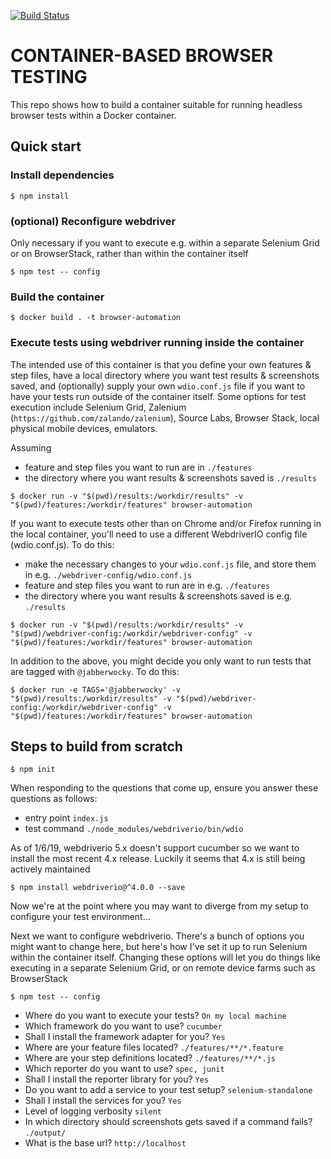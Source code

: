 [![Build Status](https://dev.azure.com/monch1962/monch1962/_apis/build/status/monch1962.browser-test-in-container?branchName=master)](https://dev.azure.com/monch1962/monch1962/_build/latest?definitionId=5&branchName=master)

# CONTAINER-BASED BROWSER TESTING

This repo shows how to build a container suitable for running headless browser tests within a Docker container.

## Quick start

### Install dependencies

`$ npm install`

### (optional) Reconfigure webdriver

Only necessary if you want to execute e.g. within a separate Selenium Grid or on BrowserStack, rather than within the container itself

`$ npm test -- config`

### Build the container

`$ docker build . -t browser-automation`

### Execute tests using webdriver running inside the container

The intended use of this container is that you define your own features & step files, have a local directory where you want test results & screenshots saved, and (optionally) supply your own `wdio.conf.js` file if you want to have your tests run outside of the container itself. Some options for test execution include Selenium Grid, Zalenium (`https://github.com/zalando/zalenium`), Source Labs, Browser Stack, local physical mobile devices, emulators.

Assuming

- feature and step files you want to run are in `./features`
- the directory where you want results & screenshots saved is `./results`

`$ docker run -v "$(pwd)/results:/workdir/results" -v "$(pwd)/features:/workdir/features" browser-automation`

If you want to execute tests other than on Chrome and/or Firefox running in the local container, you'll need to use a different WebdriverIO config file (wdio.conf.js). To do this:

- make the necessary changes to your `wdio.conf.js` file, and store them in e.g. `./webdriver-config/wdio.conf.js`
- feature and step files you want to run are in e.g. `./features`
- the directory where you want results & screenshots saved is e.g. `./results`

`$ docker run -v "$(pwd)/results:/workdir/results" -v "$(pwd)/webdriver-config:/workdir/webdriver-config" -v "$(pwd)/features:/workdir/features" browser-automation`

In addition to the above, you might decide you only want to run tests that are tagged with `@jabberwocky`. To do this:

`$ docker run -e TAGS='@jabberwocky' -v "$(pwd)/results:/workdir/results" -v "$(pwd)/webdriver-config:/workdir/webdriver-config" -v "$(pwd)/features:/workdir/features" browser-automation`

## Steps to build from scratch

`$ npm init`

When responding to the questions that come up, ensure you answer these questions as follows:

- entry point `index.js`
- test command `./node_modules/webdriverio/bin/wdio`

As of 1/6/19, webdriverio 5.x doesn't support cucumber so we want to install the most recent 4.x release. Luckily it seems that 4.x is still being actively maintained

`$ npm install webdriverio@^4.0.0 --save`

Now we're at the point where you may want to diverge from my setup to configure your test environment...

Next we want to configure webdriverio. There's a bunch of options you might want to change here, but here's how I've set it up to run Selenium within the container itself. Changing these options will let you do things like executing in a separate Selenium Grid, or on remote device farms such as BrowserStack

`$ npm test -- config`

- Where do you want to execute your tests? `On my local machine`
- Which framework do you want to use? `cucumber`
- Shall I install the framework adapter for you? `Yes`
- Where are your feature files located? `./features/**/*.feature`
- Where are your step definitions located? `./features/**/*.js`
- Which reporter do you want to use? `spec, junit`
- Shall I install the reporter library for you? `Yes`
- Do you want to add a service to your test setup? `selenium-standalone`
- Shall I install the services for you? `Yes`
- Level of logging verbosity `silent`
- In which directory should screenshots gets saved if a command fails? `./output/`
- What is the base url? `http://localhost`
